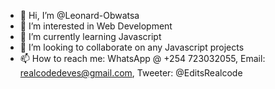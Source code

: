 - 👋 Hi, I’m @Leonard-Obwatsa
- 👀 I’m interested in Web Development
- 🌱 I’m currently learning Javascript
- 💞️ I’m looking to collaborate on any Javascript projects
- 📫 How to reach me: WhatsApp @ +254 723032055, Email: realcodedeves@gmail.com, Tweeter: @EditsRealcode

<!---
Leonard-O/Leonard-O is a ✨ special ✨ repository because its `README.md` (this file) appears on your GitHub profile.
You can click the Preview link to take a look at your changes.
--->
